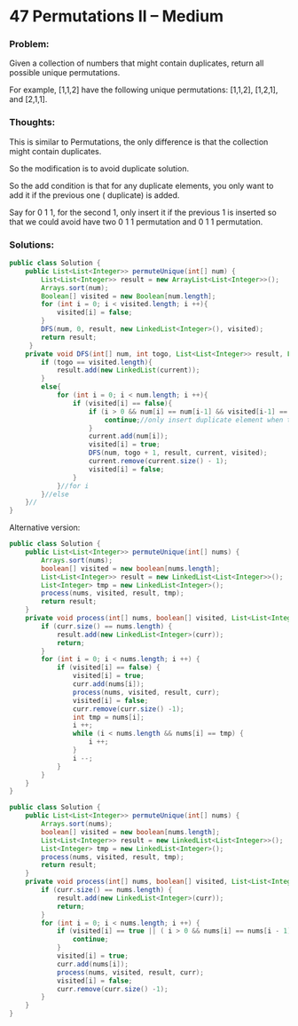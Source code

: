 # 47  Permutations II – Medium


### Problem:



Given a collection of numbers that might contain duplicates, return all possible unique permutations.

For example,
[1,1,2] have the following unique permutations:
[1,1,2], [1,2,1], and [2,1,1].


### Thoughts:



This is similar to Permutations, the only difference is that the collection might contain duplicates.

So the modification is to avoid duplicate solution.

So the add condition is that for any duplicate elements, you only want to add it if the previous one ( duplicate) is added.

Say for 0 1 1, for the second 1, only insert it if the previous 1 is inserted so that we could avoid have two 0 1 1 permutation and 0 1 1 permutation.


### Solutions:



```java
public class Solution {
    public List<List<Integer>> permuteUnique(int[] num) {
        List<List<Integer>> result = new ArrayList<List<Integer>>();
        Arrays.sort(num);
        Boolean[] visited = new Boolean[num.length];
        for (int i = 0; i < visited.length; i ++){
            visited[i] = false;
        }
        DFS(num, 0, result, new LinkedList<Integer>(), visited);
        return result;
     }
    private void DFS(int[] num, int togo, List<List<Integer>> result, List<Integer> current, Boolean[] visited ){
        if (togo == visited.length){
            result.add(new LinkedList(current));
        }
        else{
            for (int i = 0; i < num.length; i ++){ 
                if (visited[i] == false){ 
                    if (i > 0 && num[i] == num[i-1] && visited[i-1] == false){
                        continue;//only insert duplicate element when the previous duplicate element has been inserted
                    }
                    current.add(num[i]);
                    visited[i] = true;
                    DFS(num, togo + 1, result, current, visited);
                    current.remove(current.size() - 1);
                    visited[i] = false;
                }
            }//for i
        }//else
    }//
}
```
Alternative version:

```java
public class Solution {
    public List<List<Integer>> permuteUnique(int[] nums) {
        Arrays.sort(nums);
        boolean[] visited = new boolean[nums.length];
        List<List<Integer>> result = new LinkedList<List<Integer>>();
        List<Integer> tmp = new LinkedList<Integer>();
        process(nums, visited, result, tmp);
        return result;
    }
    private void process(int[] nums, boolean[] visited, List<List<Integer>> result, List<Integer> curr) {
        if (curr.size() == nums.length) {
            result.add(new LinkedList<Integer>(curr));
            return;
        }
        for (int i = 0; i < nums.length; i ++) {
            if (visited[i] == false) {
                visited[i] = true;
                curr.add(nums[i]);
                process(nums, visited, result, curr);
                visited[i] = false;
                curr.remove(curr.size() -1);
                int tmp = nums[i];
                i ++;
                while (i < nums.length && nums[i] == tmp) {
                    i ++;
                }
                i --;
            }
        }
    }
}
```

```java
public class Solution {
    public List<List<Integer>> permuteUnique(int[] nums) {
        Arrays.sort(nums);
        boolean[] visited = new boolean[nums.length];
        List<List<Integer>> result = new LinkedList<List<Integer>>();
        List<Integer> tmp = new LinkedList<Integer>();
        process(nums, visited, result, tmp);
        return result;
    }
    private void process(int[] nums, boolean[] visited, List<List<Integer>> result, List<Integer> curr) {
        if (curr.size() == nums.length) {
            result.add(new LinkedList<Integer>(curr));
            return;
        }
        for (int i = 0; i < nums.length; i ++) {
            if (visited[i] == true || ( i > 0 && nums[i] == nums[i - 1] && visited[i - 1] == false)) {
                continue;
            }
            visited[i] = true;
            curr.add(nums[i]);
            process(nums, visited, result, curr);
            visited[i] = false;
            curr.remove(curr.size() -1); 
        }
    }
}
```